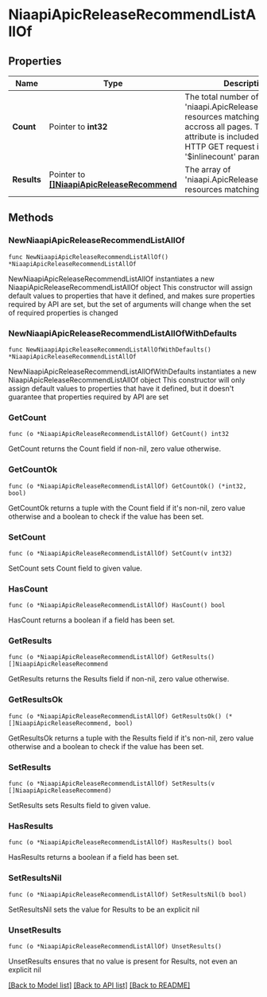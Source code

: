# NiaapiApicReleaseRecommendListAllOf

## Properties

Name | Type | Description | Notes
------------ | ------------- | ------------- | -------------
**Count** | Pointer to **int32** | The total number of &#39;niaapi.ApicReleaseRecommend&#39; resources matching the request, accross all pages. The &#39;Count&#39; attribute is included when the HTTP GET request includes the &#39;$inlinecount&#39; parameter. | [optional] 
**Results** | Pointer to [**[]NiaapiApicReleaseRecommend**](NiaapiApicReleaseRecommend.md) | The array of &#39;niaapi.ApicReleaseRecommend&#39; resources matching the request. | [optional] 

## Methods

### NewNiaapiApicReleaseRecommendListAllOf

`func NewNiaapiApicReleaseRecommendListAllOf() *NiaapiApicReleaseRecommendListAllOf`

NewNiaapiApicReleaseRecommendListAllOf instantiates a new NiaapiApicReleaseRecommendListAllOf object
This constructor will assign default values to properties that have it defined,
and makes sure properties required by API are set, but the set of arguments
will change when the set of required properties is changed

### NewNiaapiApicReleaseRecommendListAllOfWithDefaults

`func NewNiaapiApicReleaseRecommendListAllOfWithDefaults() *NiaapiApicReleaseRecommendListAllOf`

NewNiaapiApicReleaseRecommendListAllOfWithDefaults instantiates a new NiaapiApicReleaseRecommendListAllOf object
This constructor will only assign default values to properties that have it defined,
but it doesn't guarantee that properties required by API are set

### GetCount

`func (o *NiaapiApicReleaseRecommendListAllOf) GetCount() int32`

GetCount returns the Count field if non-nil, zero value otherwise.

### GetCountOk

`func (o *NiaapiApicReleaseRecommendListAllOf) GetCountOk() (*int32, bool)`

GetCountOk returns a tuple with the Count field if it's non-nil, zero value otherwise
and a boolean to check if the value has been set.

### SetCount

`func (o *NiaapiApicReleaseRecommendListAllOf) SetCount(v int32)`

SetCount sets Count field to given value.

### HasCount

`func (o *NiaapiApicReleaseRecommendListAllOf) HasCount() bool`

HasCount returns a boolean if a field has been set.

### GetResults

`func (o *NiaapiApicReleaseRecommendListAllOf) GetResults() []NiaapiApicReleaseRecommend`

GetResults returns the Results field if non-nil, zero value otherwise.

### GetResultsOk

`func (o *NiaapiApicReleaseRecommendListAllOf) GetResultsOk() (*[]NiaapiApicReleaseRecommend, bool)`

GetResultsOk returns a tuple with the Results field if it's non-nil, zero value otherwise
and a boolean to check if the value has been set.

### SetResults

`func (o *NiaapiApicReleaseRecommendListAllOf) SetResults(v []NiaapiApicReleaseRecommend)`

SetResults sets Results field to given value.

### HasResults

`func (o *NiaapiApicReleaseRecommendListAllOf) HasResults() bool`

HasResults returns a boolean if a field has been set.

### SetResultsNil

`func (o *NiaapiApicReleaseRecommendListAllOf) SetResultsNil(b bool)`

 SetResultsNil sets the value for Results to be an explicit nil

### UnsetResults
`func (o *NiaapiApicReleaseRecommendListAllOf) UnsetResults()`

UnsetResults ensures that no value is present for Results, not even an explicit nil

[[Back to Model list]](../README.md#documentation-for-models) [[Back to API list]](../README.md#documentation-for-api-endpoints) [[Back to README]](../README.md)


